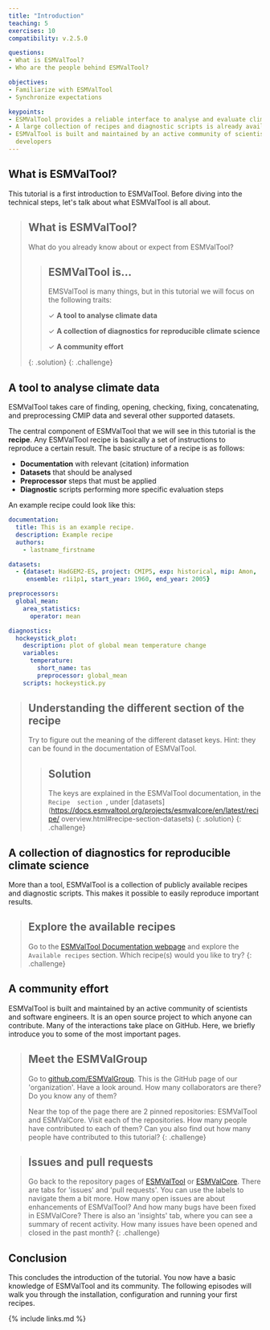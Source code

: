 ```yaml
---
title: "Introduction"
teaching: 5
exercises: 10
compatibility: v.2.5.0

questions:
- What is ESMValTool?
- Who are the people behind ESMValTool?

objectives:
- Familiarize with ESMValTool
- Synchronize expectations

keypoints:
- ESMValTool provides a reliable interface to analyse and evaluate climate data
- A large collection of recipes and diagnostic scripts is already available
- ESMValTool is built and maintained by an active community of scientists and
  developers
---
```


## What is ESMValTool?

This tutorial is a first introduction to ESMValTool. Before diving into the
technical steps, let's talk about what ESMValTool is all about.

> ## What is ESMValTool?
>
> What do you already know about or expect from ESMValTool?
>
> > ## ESMValTool is...
> >
> > EMSValTool is many things, but in this tutorial we will focus on the
> > following traits:
> >
> > &#10003; **A tool to analyse climate data**
> >
> > &#10003; **A collection of diagnostics for reproducible climate science**
> >
> > &#10003; **A community effort**
> >
> {: .solution}
{: .challenge}

## A tool to analyse climate data

ESMValTool takes care of finding, opening, checking, fixing, concatenating, and
preprocessing CMIP data and several other supported datasets.

The central component of ESMValTool that we will see in this tutorial is the
**recipe**. Any ESMValTool recipe is basically a set of instructions to reproduce
a certain result. The basic structure of a recipe is as follows:

- **Documentation** with relevant (citation) information
- **Datasets** that should be analysed
- **Preprocessor** steps that must be applied
- **Diagnostic** scripts performing more specific evaluation steps

An example recipe could look like this:

```yaml
documentation:
  title: This is an example recipe.
  description: Example recipe
  authors:
    - lastname_firstname

datasets:
  - {dataset: HadGEM2-ES, project: CMIP5, exp: historical, mip: Amon, 
     ensemble: r1i1p1, start_year: 1960, end_year: 2005}

preprocessors:
  global_mean:
    area_statistics:
      operator: mean

diagnostics:
  hockeystick_plot:
    description: plot of global mean temperature change
    variables:
      temperature:
        short_name: tas
        preprocessor: global_mean
    scripts: hockeystick.py
```

> ## Understanding the different section of the recipe
>
> Try to figure out the meaning of the different dataset keys. Hint: they can
> be found in the documentation of ESMValTool.
>
> > ## Solution
> > The keys are explained in the ESMValTool documentation, in the `Recipe 
> >  section `, under
> [datasets](https://docs.esmvaltool.org/projects/esmvalcore/en/latest/recipe/
overview.html#recipe-section-datasets)
> {: .solution}
{: .challenge}

## A collection of diagnostics for reproducible climate science

More than a tool, ESMValTool is a collection of publicly available recipes and
diagnostic scripts. This makes it possible to easily reproduce important
results.

> ## Explore the available recipes
>
> Go to the [ESMValTool Documentation webpage](https://docs.esmvaltool.org/) and
> explore the `Available recipes` section. Which recipe(s) would you like to
> try?
{: .challenge}

## A community effort

ESMValTool is built and maintained by an active community of scientists and
software engineers. It is an open source project to which anyone can contribute.
Many of the interactions take place on GitHub. Here, we briefly introduce you to
some of the most important pages.

> ## Meet the ESMValGroup
>
> Go to [github.com/ESMValGroup](https://github.com/ESMValGroup). This is
> the GitHub page of our 'organization'. Have a look around. How many collaborators are
> there? Do you know any of them?
>
> Near the top of the page there are 2 pinned repositories: ESMValTool and
> ESMValCore. Visit each of the repositories. How many people have contributed
> to each of them? Can you also find out how many people have contributed to
> this tutorial?
{: .challenge}

> ## Issues and pull requests
>
> Go back to the repository pages of
> [ESMValTool](https://github.com/ESMValGroup/ESMValTool) or
> [ESMValCore](https://github.com/ESMValGroup/ESMValCore). There are tabs for
> 'issues' and 'pull requests'. You can use the labels to navigate them a bit
> more. How many open issues are about enhancements of ESMValTool? And how many
> bugs have been fixed in ESMValCore? There is also an 'insights' tab, where you
> can see a summary of recent activity. How many issues have been opened and
> closed in the past month?
{: .challenge}

## Conclusion

This concludes the introduction of the tutorial. You now have a basic knowledge
of ESMValTool and its community. The following episodes will walk you through
the installation, configuration and running your first recipes.

{% include links.md %}

